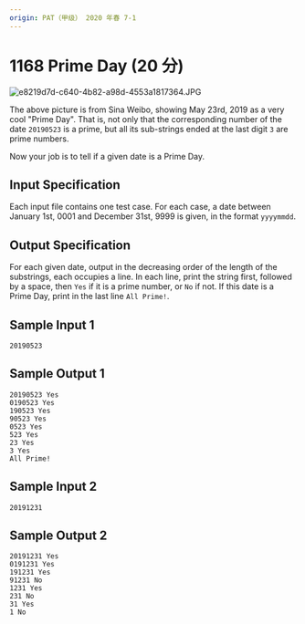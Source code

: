 ```yaml
---
origin: PAT（甲级） 2020 年春 7-1
---
```


# 1168 Prime Day (20 分)

<img src="https://images.ptausercontent.com/e8219d7d-c640-4b82-a98d-4553a1817364.JPG" alt="e8219d7d-c640-4b82-a98d-4553a1817364.JPG" style="zoom:100%;" />

The above picture is from Sina Weibo, showing May 23rd, 2019 as a very cool "Prime Day". That is, not only that the corresponding number of the date `20190523` is a prime, but all its sub-strings ended at the last digit `3` are prime numbers.

Now your job is to tell if a given date is a Prime Day.

## Input Specification

Each input file contains one test case. For each case, a date between January 1st, 0001 and December 31st, 9999 is given, in the format `yyyymmdd`.

## Output Specification

For each given date, output in the decreasing order of the length of the substrings, each occupies a line. In each line, print the string first, followed by a space, then `Yes` if it is a prime number, or `No` if not. If this date is a Prime Day, print in the last line `All Prime!`.

## Sample Input 1

    20190523

## Sample Output 1

    20190523 Yes
    0190523 Yes
    190523 Yes
    90523 Yes
    0523 Yes
    523 Yes
    23 Yes
    3 Yes
    All Prime!

## Sample Input 2

    20191231

## Sample Output 2

    20191231 Yes
    0191231 Yes
    191231 Yes
    91231 No
    1231 Yes
    231 No
    31 Yes
    1 No
